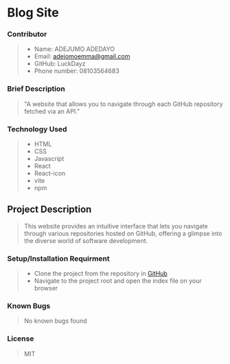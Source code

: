 <!-- # React + Vite

This template provides a minimal setup to get React working in Vite with HMR and some ESLint rules.

Currently, two official plugins are available:

- [@vitejs/plugin-react](https://github.com/vitejs/vite-plugin-react/blob/main/packages/plugin-react/README.md) uses [Babel](https://babeljs.io/) for Fast Refresh
- [@vitejs/plugin-react-swc](https://github.com/vitejs/vite-plugin-react-swc) uses [SWC](https://swc.rs/) for Fast Refresh -->

<!-- # React + Vite

This template provides a minimal setup to get React working in Vite with HMR and some ESLint rules.

Currently, two official plugins are available:

- [@vitejs/plugin-react](https://github.com/vitejs/vite-plugin-react/blob/main/packages/plugin-react/README.md) uses [Babel](https://babeljs.io/) for Fast Refresh
- [@vitejs/plugin-react-swc](https://github.com/vitejs/vite-plugin-react-swc) uses [SWC](https://swc.rs/) for Fast Refresh -->
# Blog Site
### Contributor
> * Name: ADEJUMO ADEDAYO
> * Email: adejomoemma@gmail.com
> * GitHub: LuckDayz
> * Phone number: 08103564683

### Brief Description
>  "A website that allows you to navigate through each GitHub repository fetched via an API."

### Technology Used
> * HTML
> * CSS
> * Javascript
> * React
> * React-icon
> * vite
> * npm

## Project Description
> This website provides an intuitive interface that lets you navigate through various repositories hosted on GitHub, offering a glimpse into the diverse world of software development.  

### Setup/Installation Requirment
> * Clone the project from the repository in [GitHub](https://www.github.com/MuizJamiu/resort)
> * Navigate to the project root and open the index file on your browser

### Known Bugs 
>  No known bugs found

### License 
>  MIT